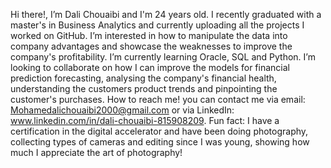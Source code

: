 Hi there!, I’m Dali Chouaibi and I'm 24 years old. I recently graduated with a master's in Business Analytics and currently uploading all the projects I worked on GitHub.
I’m interested in how to manipulate the data into company advantages and showcase the weaknesses to improve the company's profitability. 
I’m currently learning Oracle, SQL and Python. 
I’m looking to collaborate on how I can improve the models for financial prediction forecasting, analysing the company's financial health, understanding the customers product trends and pinpointing the customer's purchases.
How to reach me! you can contact me via email: Mohamedalichouaibi2000@gmail.com or via LinkedIn: www.linkedin.com/in/dali-chouaibi-815908209. 
Fun fact: I have a certification in the digital accelerator and have been doing photography, collecting types of cameras and editing since I was young, showing how much I appreciate the art of photography! 

<!---
Dali-218/Dali-218 is a ✨ special ✨ repository because its `README.md` (this file) appears on your GitHub profile.
You can click the Preview link to take a look at your changes.
--->

